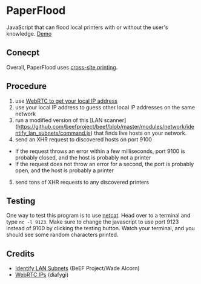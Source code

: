 # PaperFlood
JavaScript that can flood local printers with or without the user's knowledge. [Demo](https://xmb5.github.io/PaperFlood/)

## Conecpt
Overall, PaperFlood uses [cross-site printing](https://hacking-printers.net/wiki/index.php/Cross-site_printing).  

## Procedure
1. use [WebRTC to get your local IP address](https://github.com/diafygi/webrtc-ips)
2. use your local IP address to guess other local IP addresses on the same network
3. run a modified version of this [LAN scanner] (https://github.com/beefproject/beef/blob/master/modules/network/identify_lan_subnets/command.js) that finds live hosts on your network.
4. send an XHR request to discovered hosts on port 9100
  - If the  request throws an error within a few milliseconds, port 9100 is probably closed, and the host is probably not a printer
  - If the request does not throw an error for a second, the port is probably open, and the host is probably a printer
5. send tons of XHR requests to any discovered printers

## Testing
One way to test this program is to use [netcat](https://en.wikipedia.org/wiki/Netcat). Head over to a terminal and type `nc -l 9123`. Make sure to change the javascript to use port 9123 instead of 9100 by clicking the testing button. Watch your terminal, and you should see some random characters printed.

## Credits
- [Identify LAN Subnets](https://github.com/beefproject/beef/blob/master/modules/network/identify_lan_subnets/command.js) (BeEF Project/Wade Alcorn)
- [WebRTC IPs](https://github.com/diafygi/webrtc-ips) (diafygi)
